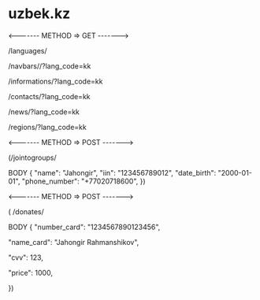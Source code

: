 # uzbek.kz

<------- METHOD => GET ------->

/languages/

/navbars//?lang_code=kk

/informations/?lang_code=kk

/contacts/?lang_code=kk

/news/?lang_code=kk

/regions/?lang_code=kk

<------- METHOD => POST ------->

(/jointogroups/

BODY {
"name": "Jahongir",
"iin": "123456789012",
"date_birth": "2000-01-01",
"phone_number": "+77020718600",
})

<------- METHOD => POST ------->

(  /donates/

BODY {
"number_card": "1234567890123456",

"name_card": "Jahongir Rahmanshikov",

"cvv": 123,

"price": 1000,

})
